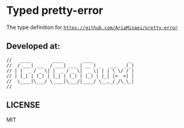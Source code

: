 # Typed pretty-error

The type definition for [`https://github.com/AriaMinaei/pretty-error`](https://github.com/AriaMinaei/pretty-error)

## Developed at:
    //   ____        ____       ____             _
    //  / ___| ___  / ___| ___ | __ ) _   ___  _(_)
    // | |  _ / _ \| |  _ / _ \|  _ \| | | \ \/ / |
    // | |_| | (_) | |_| | (_) | |_) | |_| |>  <| |
    //  \____|\___/ \____|\___/|____/ \__,_/_/\_\_|
    //

## LICENSE

MIT
